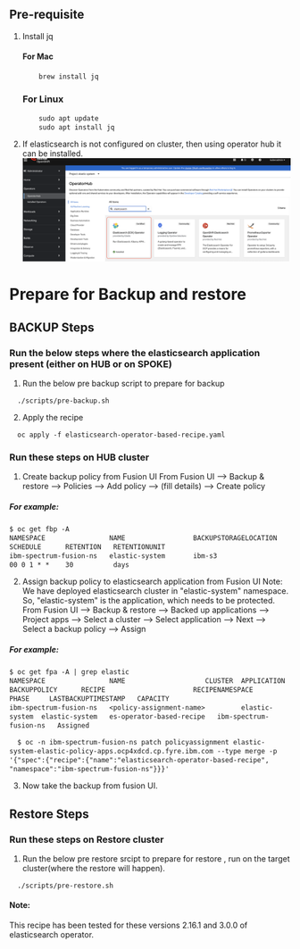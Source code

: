 ## Pre-requisite
1. Install jq
    #### For Mac
    ```
        brew install jq
    ```
    ### For Linux
    ```
        sudo apt update
        sudo apt install jq
    ```
2. If elasticsearch is not configured on cluster, then using operator hub it can be installed.
![Operator Image](elasticsearch-operator.png)

# Prepare for Backup and restore

## BACKUP Steps
### Run the below steps where the elasticsearch application present (either on HUB or on SPOKE)
1. Run the below pre backup script to prepare for backup 
  ```
    ./scripts/pre-backup.sh 
  ```

2. Apply the recipe 
  ```
    oc apply -f elasticsearch-operator-based-recipe.yaml
  ```

### Run these steps on HUB cluster
1. Create backup policy from Fusion UI
   From Fusion UI --> Backup & restore --> Policies --> Add policy --> (fill details) --> Create policy
##### For example:    
  ```
  $ oc get fbp -A
  NAMESPACE                NAME                 BACKUPSTORAGELOCATION   SCHEDULE      RETENTION   RETENTIONUNIT
  ibm-spectrum-fusion-ns   elastic-system       ibm-s3                  00 0 1 * *    30          days
  ```

2. Assign backup policy to elasticsearch application from Fusion UI
   Note: We have deployed elasticsearch cluster in "elastic-system" namespace. So, "elastic-system" is the application, which needs to be protected.
   From Fusion UI --> Backup & restore --> Backed up applications --> Project apps --> Select a cluster --> Select application --> Next --> Select a backup policy --> Assign
##### For example:  
  ```
  $ oc get fpa -A | grep elastic
  NAMESPACE                NAME                    CLUSTER  APPLICATION   BACKUPPOLICY      RECIPE                      RECIPENAMESPACE         PHASE     LASTBACKUPTIMESTAMP   CAPACITY
  ibm-spectrum-fusion-ns   <policy-assignment-name>         elastic-system  elastic-system   es-operator-based-recipe   ibm-spectrum-fusion-ns   Assigned  
  ```
  
  ```
    $ oc -n ibm-spectrum-fusion-ns patch policyassignment elastic-system-elastic-policy-apps.ocp4xdcd.cp.fyre.ibm.com --type merge -p '{"spec":{"recipe":{"name":"elasticsearch-operator-based-recipe", "namespace":"ibm-spectrum-fusion-ns"}}}'
  ```

3. Now take the backup from fusion UI.


## Restore Steps

### Run these steps on Restore cluster
1. Run the below pre restore srcipt to prepare for restore , run on the target cluster(where the restore will happen).
  ```
    ./scripts/pre-restore.sh 
  ```


#### Note:

This recipe has been tested for these versions 2.16.1 and 3.0.0 of elasticsearch operator.
